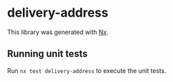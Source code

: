 # delivery-address

This library was generated with [Nx](https://nx.dev).

## Running unit tests

Run `nx test delivery-address` to execute the unit tests.
